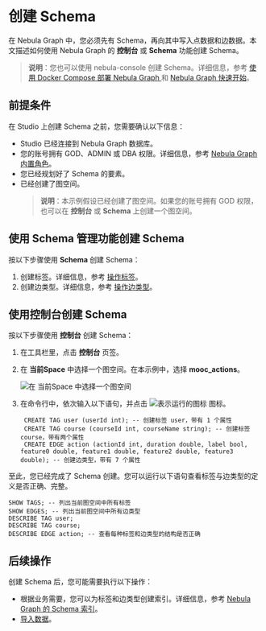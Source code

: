 # 创建 Schema

在 Nebula Graph 中，您必须先有 Schema，再向其中写入点数据和边数据。本文描述如何使用 Nebula Graph 的 **控制台** 或 **Schema** 功能创建 Schema。

> **说明**：您也可以使用 nebula-console 创建 Schema。详细信息，参考 [使用 Docker Compose 部署 Nebula Graph
](https://github.com/vesoft-inc/nebula-docker-compose/blob/master/README_zh-CN.md) 和 [Nebula Graph 快速开始](https://docs.nebula-graph.com.cn/manual-CN/1.overview/2.quick-start/1.get-started/)。

## 前提条件

在 Studio 上创建 Schema 之前，您需要确认以下信息：

- Studio 已经连接到 Nebula Graph 数据库。
- 您的账号拥有 GOD、ADMIN 或 DBA 权限。详细信息，参考 [Nebula Graph 内置角色](https://docs.nebula-graph.com.cn/manual-CN/3.build-develop-and-administration/4.account-management-statements/built-in-roles/)。
- 您已经规划好了 Schema 的要素。
- 已经创建了图空间。
  > **说明**：本示例假设已经创建了图空间。如果您的账号拥有 GOD 权限，也可以在 **控制台** 或 **Schema** 上创建一个图空间。

## 使用 Schema 管理功能创建 Schema

按以下步骤使用 **Schema** 创建 Schema：

1. 创建标签。详细信息，参考 [操作标签](../use-studio/manage-schema/st-ug-crud-tag.md)。
2. 创建边类型。详细信息，参考 [操作边类型](../use-studio/manage-schema/st-ug-crud-edge-type.md)。

## 使用控制台创建 Schema

按以下步骤使用 **控制台** 创建 Schema：

1. 在工具栏里，点击 **控制台** 页签。
2. 在 **当前Space** 中选择一个图空间。在本示例中，选择 **mooc_actions**。

   ![在 当前Space 中选择一个图空间](https://docs-cdn.nebula-graph.com.cn/nebula-studio-docs/st-ug-007.png "选择图空间")
3. 在命令行中，依次输入以下语句，并点击 ![表示运行的图标](https://docs-cdn.nebula-graph.com.cn/nebula-studio-docs/st-ug-008.png "Run 图标") 图标。

   ```nGQL
    CREATE TAG user (userId int); -- 创建标签 user，带有 1 个属性
    CREATE TAG course (courseId int, courseName string); -- 创建标签 course，带有两个属性
    CREATE EDGE action (actionId int, duration double, label bool, feature0 double, feature1 double, feature2 double, feature3 double); -- 创建边类型，带有 7 个属性
    ```

至此，您已经完成了 Schema 创建。您可以运行以下语句查看标签与边类型的定义是否正确、完整。

```nGQL
SHOW TAGS; -- 列出当前图空间中所有标签
SHOW EDGES; -- 列出当前图空间中所有边类型
DESCRIBE TAG user;
DESCRIBE TAG course;
DESCRIBE EDGE action; -- 查看每种标签和边类型的结构是否正确
```

## 后续操作

创建 Schema 后，您可能需要执行以下操作：

- 根据业务需要，您可以为标签和边类型创建索引。详细信息，参考 [Nebula Graph 的 Schema 索引](https://docs.nebula-graph.com.cn/manual-CN/2.query-language/4.statement-syntax/1.data-definition-statements/ "点击前往 Nebula Graph 网站")。
- [导入数据](st-ug-import-data.md)。
